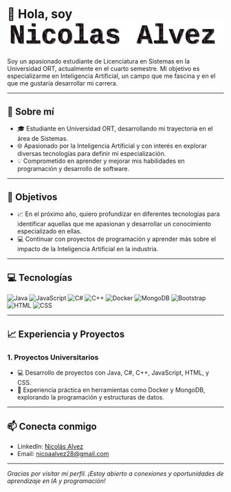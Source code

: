 # 👋 Hola, soy ![Nicolás Alvez](NicolasAlvez.gif)


Soy un apasionado estudiante de Licenciatura en Sistemas en la Universidad ORT, actualmente en el cuarto semestre. Mi objetivo es especializarme en Inteligencia Artificial, un campo que me fascina y en el que me gustaría desarrollar mi carrera.

---

## 🚀 Sobre mí

- 🎓 Estudiante en Universidad ORT, desarrollando mi trayectoria en el área de Sistemas.
- 🌐 Apasionado por la Inteligencia Artificial y con interés en explorar diversas tecnologías para definir mi especialización.
- 💡 Comprometido en aprender y mejorar mis habilidades en programación y desarrollo de software.

---

## 🎯 Objetivos

- 📈 En el próximo año, quiero profundizar en diferentes tecnologías para identificar aquellas que me apasionan y desarrollar un conocimiento especializado en ellas.
- 💻 Continuar con proyectos de programación y aprender más sobre el impacto de la Inteligencia Artificial en la industria.

---

## 💻 Tecnologías

![Java](https://img.shields.io/badge/Java-007396?style=for-the-badge&logo=java&logoColor=white)
![JavaScript](https://img.shields.io/badge/JavaScript-F7DF1E?style=for-the-badge&logo=javascript&logoColor=black)
![C#](https://img.shields.io/badge/C%23-239120?style=for-the-badge&logo=c-sharp&logoColor=white)
![C++](https://img.shields.io/badge/C++-00599C?style=for-the-badge&logo=c%2B%2B&logoColor=white)
![Docker](https://img.shields.io/badge/Docker-2496ED?style=for-the-badge&logo=docker&logoColor=white)
![MongoDB](https://img.shields.io/badge/MongoDB-47A248?style=for-the-badge&logo=mongodb&logoColor=white)
![Bootstrap](https://img.shields.io/badge/Bootstrap-7952B3?style=for-the-badge&logo=bootstrap&logoColor=white)
![HTML](https://img.shields.io/badge/HTML-E34F26?style=for-the-badge&logo=html5&logoColor=white)
![CSS](https://img.shields.io/badge/CSS-1572B6?style=for-the-badge&logo=css3&logoColor=white)

---

## 📈 Experiencia y Proyectos

### 1. **Proyectos Universitarios**
   - 💻 Desarrollo de proyectos con Java, C#, C++, JavaScript, HTML, y CSS.
   - 🧰 Experiencia práctica en herramientas como Docker y MongoDB, explorando la programación y estructuras de datos.

---

## 📫 Conecta conmigo

- LinkedIn: [Nicolás Alvez](https://www.linkedin.com/in/nicol%C3%A1s-alvez-b91245248/)
- Email: [nicoaalvez28@gmail.com](mailto:nicoaalvez28@gmail.com)

---

_Gracias por visitar mi perfil. ¡Estoy abierto a conexiones y oportunidades de aprendizaje en IA y programación!_
